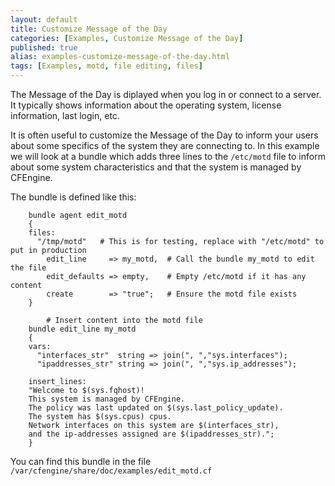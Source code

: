 ```yaml
---
layout: default
title: Customize Message of the Day
categories: [Examples, Customize Message of the Day]
published: true
alias: examples-customize-message-of-the-day.html
tags: [Examples, motd, file editing, files]
---
```


The Message of the Day is diplayed when you log in or connect to a server. It typically shows information about the operating system, license information, last login, etc.

It is often useful to customize the Message of the Day to inform your users about some specifics of the system they are connecting to. In this example we will look at a bundle which adds three lines to the `/etc/motd` file to inform about some system characteristics and that the system is managed by CFEngine.

The bundle is defined like this:

```cf3
	bundle agent edit_motd
	{
	files:
	  "/tmp/motd"   # This is for testing, replace with "/etc/motd" to put in production
	    edit_line     => my_motd,  # Call the bundle my_motd to edit the file
	    edit_defaults => empty,    # Empty /etc/motd if it has any content
	    create        => "true";   # Ensure the motd file exists
	}

        # Insert content into the motd file
	bundle edit_line my_motd
	{
	vars:
	  "interfaces_str"  string => join(", ","sys.interfaces");
	  "ipaddresses_str" string => join(", ","sys.ip_addresses");

	insert_lines:
	"Welcome to $(sys.fqhost)!
	This system is managed by CFEngine.
	The policy was last updated on $(sys.last_policy_update).
	The system has $(sys.cpus) cpus.
	Network interfaces on this system are $(interfaces_str),
	and the ip-addresses assigned are $(ipaddresses_str).";
	}
```

You can find this bundle in the file `/var/cfengine/share/doc/examples/edit_motd.cf`
